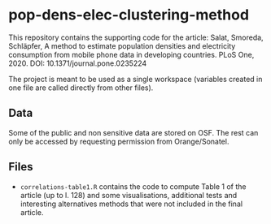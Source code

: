 # pop-dens-elec-clustering-method

This repository contains the supporting code for the article: Salat, Smoreda, Schläpfer, A method to estimate population densities and electricity consumption from mobile phone data in developing countries. PLoS One, 2020. DOI: 10.1371/journal.pone.0235224

The project is meant to be used as a single workspace (variables created in one file are called directly from other files).

## Data

Some of the public and non sensitive data are stored on OSF. The rest can only be accessed by requesting permission from Orange/Sonatel.

## Files

- `correlations-table1.R` contains the code to compute Table 1 of the article (up to l. 128) and some visualisations, additional tests and interesting alternatives methods that were not included in the final article.
